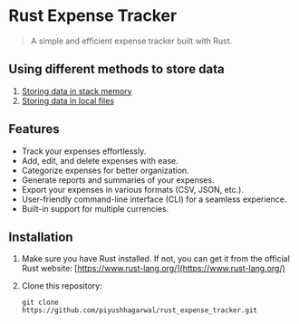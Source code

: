 # Rust Expense Tracker

> A simple and efficient expense tracker built with Rust.

## Using different methods to store data

1. [Storing data in stack memory](https://github.com/piyushhagarwal/rust_expense_tracker/tree/Basic-with-array)
2. [Storing data in local files](https://github.com/piyushhagarwal/rust_expense_tracker/tree/File-system)

## Features

- Track your expenses effortlessly.
- Add, edit, and delete expenses with ease.
- Categorize expenses for better organization.
- Generate reports and summaries of your expenses.
- Export your expenses in various formats (CSV, JSON, etc.).
- User-friendly command-line interface (CLI) for a seamless experience.
- Built-in support for multiple currencies.

## Installation

1. Make sure you have Rust installed. If not, you can get it from the official Rust website: [https://www.rust-lang.org/](https://www.rust-lang.org/)

2. Clone this repository:

   ```shell
   git clone https://github.com/piyushhagarwal/rust_expense_tracker.git
